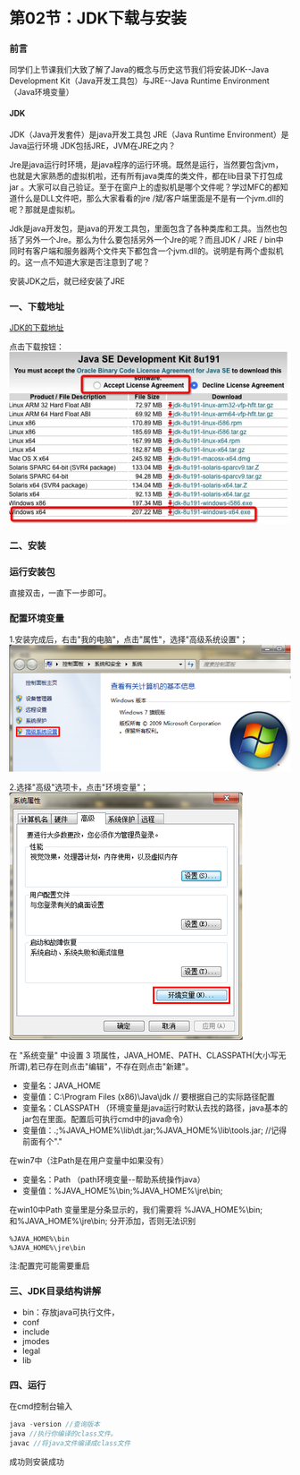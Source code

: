 # 第02节：JDK下载与安装

### 前言

同学们上节课我们大致了解了Java的概念与历史这节我们将安装JDK--Java Development Kit（Java开发工具包）与JRE--Java Runtime Environment（Java环境变量）


#### JDK

JDK（Java开发套件）是java开发工具包
JRE（Java Runtime Environment）是Java运行环境
JDK包括JRE，JVM在JRE之内？

Jre是java运行时环境，是java程序的运行环境。既然是运行，当然要包含jvm，也就是大家熟悉的虚拟机啦，还有所有java类库的类文件，都在lib目录下打包成jar 。大家可以自己验证。至于在窗户上的虚拟机是哪个文件呢？学过MFC的都知道什么是DLL文件吧，那么大家看看的jre /斌/客户端里面是不是有一个jvm.dll的呢？那就是虚拟机。

Jdk是java开发包，是java的开发工具包，里面包含了各种类库和工具。当然也包括了另外一个Jre。那么为什么要包括另外一个Jre的呢？而且JDK / JRE / bin中同时有客户端和服务器两个文件夹下都包含一个jvm.dll的。说明是有两个虚拟机的。这一点不知道大家是否注意到了呢？

安装JDK之后，就已经安装了JRE

### 一、下载地址



[JDK的下载地址](https://www.oracle.com/technetwork/java/javase/downloads/index.html)

点击下载按钮：
![JDK安装](../images/0102installjdk.jpg)

### 二、安装


### 运行安装包

直接双击，一直下一步即可。

### 配置环境变量

1.安装完成后，右击"我的电脑"，点击"属性"，选择"高级系统设置"；
![JDK安装](../images/0102_environment_variable.png)


2.选择"高级"选项卡，点击"环境变量"；
![JDK安装](../images/0102_environment_variable2.png)

在 "系统变量" 中设置 3 项属性，JAVA_HOME、PATH、CLASSPATH(大小写无所谓),若已存在则点击"编辑"，不存在则点击"新建"。


* 变量名：JAVA_HOME
* 变量值：C:\Program Files (x86)\Java\jdk        // 要根据自己的实际路径配置
* 变量名：CLASSPATH                                 （环境变量是java运行时默认去找的路径，java基本的jar包在里面。配置后可执行cmd中的java命令）
* 变量值：.;%JAVA_HOME%\lib\dt.jar;%JAVA_HOME%\lib\tools.jar;         //记得前面有个"."

在win7中（注Path是在用户变量中如果没有）
* 变量名：Path      （path环境变量--帮助系统操作java）
* 变量值：%JAVA_HOME%\bin;%JAVA_HOME%\jre\bin;

在win10中Path 变量里是分条显示的，我们需要将 %JAVA_HOME%\bin;和%JAVA_HOME%\jre\bin; 分开添加，否则无法识别
```
%JAVA_HOME%\bin
%JAVA_HOME%\jre\bin
```

注:配置完可能需要重启

### 三、JDK目录结构讲解

* bin：存放java可执行文件，
* conf
* include
* jmodes
* legal
* lib

### 四、运行

在cmd控制台输入

``` js
java -version //查询版本
java //执行你编译的class文件。
javac //将java文件编译成class文件
```
成功则安装成功